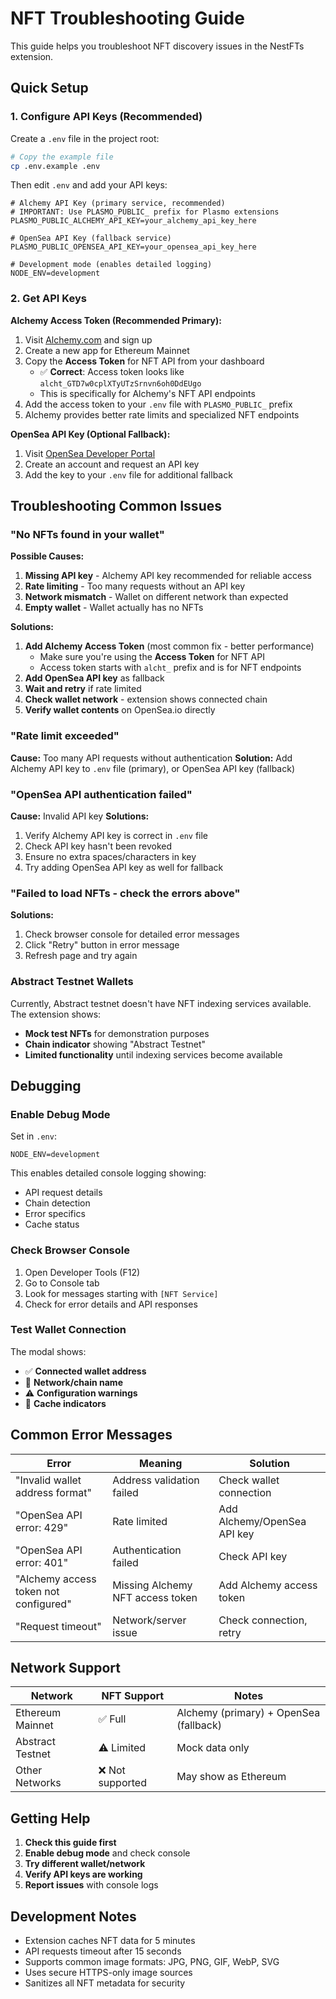 # NFT Troubleshooting Guide

This guide helps you troubleshoot NFT discovery issues in the NestFTs extension.

## Quick Setup

### 1. Configure API Keys (Recommended)

Create a `.env` file in the project root:

```bash
# Copy the example file
cp .env.example .env
```

Then edit `.env` and add your API keys:

```env
# Alchemy API Key (primary service, recommended)
# IMPORTANT: Use PLASMO_PUBLIC_ prefix for Plasmo extensions
PLASMO_PUBLIC_ALCHEMY_API_KEY=your_alchemy_api_key_here

# OpenSea API Key (fallback service)
PLASMO_PUBLIC_OPENSEA_API_KEY=your_opensea_api_key_here

# Development mode (enables detailed logging)
NODE_ENV=development
```

### 2. Get API Keys

**Alchemy Access Token (Recommended Primary):**

1. Visit [Alchemy.com](https://www.alchemy.com/) and sign up
2. Create a new app for Ethereum Mainnet
3. Copy the **Access Token** for NFT API from your dashboard
   - ✅ **Correct**: Access token looks like `alcht_GTD7w0cplXTyUTzSrnvn6oh0DdEUgo`
   - This is specifically for Alchemy's NFT API endpoints
4. Add the access token to your `.env` file with `PLASMO_PUBLIC_` prefix
5. Alchemy provides better rate limits and specialized NFT endpoints

**OpenSea API Key (Optional Fallback):**

1. Visit [OpenSea Developer Portal](https://docs.opensea.io/reference/api-keys)
2. Create an account and request an API key
3. Add the key to your `.env` file for additional fallback

## Troubleshooting Common Issues

### "No NFTs found in your wallet"

**Possible Causes:**

1. **Missing API key** - Alchemy API key recommended for reliable access
2. **Rate limiting** - Too many requests without an API key
3. **Network mismatch** - Wallet on different network than expected
4. **Empty wallet** - Wallet actually has no NFTs

**Solutions:**

1. **Add Alchemy Access Token** (most common fix - better performance)
   - Make sure you're using the **Access Token** for NFT API
   - Access token starts with `alcht_` prefix and is for NFT endpoints
2. **Add OpenSea API key** as fallback
3. **Wait and retry** if rate limited
4. **Check wallet network** - extension shows connected chain
5. **Verify wallet contents** on OpenSea.io directly

### "Rate limit exceeded"

**Cause:** Too many API requests without authentication
**Solution:** Add Alchemy API key to `.env` file (primary), or OpenSea API key (fallback)

### "OpenSea API authentication failed"

**Cause:** Invalid API key
**Solutions:**

1. Verify Alchemy API key is correct in `.env` file
2. Check API key hasn't been revoked
3. Ensure no extra spaces/characters in key
4. Try adding OpenSea API key as well for fallback

### "Failed to load NFTs - check the errors above"

**Solutions:**

1. Check browser console for detailed error messages
2. Click "Retry" button in error message
3. Refresh page and try again

### Abstract Testnet Wallets

Currently, Abstract testnet doesn't have NFT indexing services available. The extension shows:

- **Mock test NFTs** for demonstration purposes
- **Chain indicator** showing "Abstract Testnet"
- **Limited functionality** until indexing services become available

## Debugging

### Enable Debug Mode

Set in `.env`:

```env
NODE_ENV=development
```

This enables detailed console logging showing:

- API request details
- Chain detection
- Error specifics
- Cache status

### Check Browser Console

1. Open Developer Tools (F12)
2. Go to Console tab
3. Look for messages starting with `[NFT Service]`
4. Check for error details and API responses

### Test Wallet Connection

The modal shows:

- ✅ **Connected wallet address**
- 🔗 **Network/chain name**
- ⚠️ **Configuration warnings**
- 🔄 **Cache indicators**

## Common Error Messages

| Error                                 | Meaning                          | Solution                    |
| ------------------------------------- | -------------------------------- | --------------------------- |
| "Invalid wallet address format"       | Address validation failed        | Check wallet connection     |
| "OpenSea API error: 429"              | Rate limited                     | Add Alchemy/OpenSea API key |
| "OpenSea API error: 401"              | Authentication failed            | Check API key               |
| "Alchemy access token not configured" | Missing Alchemy NFT access token | Add Alchemy access token    |
| "Request timeout"                     | Network/server issue             | Check connection, retry     |

## Network Support

| Network          | NFT Support      | Notes                                  |
| ---------------- | ---------------- | -------------------------------------- |
| Ethereum Mainnet | ✅ Full          | Alchemy (primary) + OpenSea (fallback) |
| Abstract Testnet | ⚠️ Limited       | Mock data only                         |
| Other Networks   | ❌ Not supported | May show as Ethereum                   |

## Getting Help

1. **Check this guide first**
2. **Enable debug mode** and check console
3. **Try different wallet/network**
4. **Verify API keys are working**
5. **Report issues** with console logs

## Development Notes

- Extension caches NFT data for 5 minutes
- API requests timeout after 15 seconds
- Supports common image formats: JPG, PNG, GIF, WebP, SVG
- Uses secure HTTPS-only image sources
- Sanitizes all NFT metadata for security
